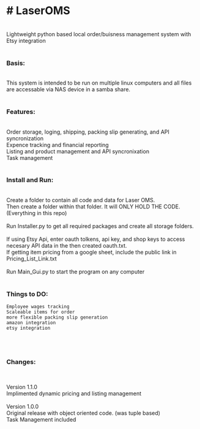 <h1># LaserOMS</h1><br>
Lightweight python based local order/buisness management system with Etsy integration<br>
<br>
<h3>Basis:</h3><br>
This system is intended to be run on multiple linux computers and all files are accessable via NAS device in a samba share.<br>
<br>
<h3>Features:</h3><br>
Order storage, loging, shipping, packing slip generating, and API syncronization<br>
Expence tracking and financial reporting<br>
Listing and product management and API syncronixation<br>
Task management<br>
<br>
<h3>Install and Run:</h3><br>
Create a folder to contain all code and data for Laser OMS. <br>
Then create a folder within that folder. It will ONLY HOLD THE CODE. (Everything in this repo)<br>
<br>
Run Installer.py to get all required packages and create all storage folders.<br>
<br>
If using Etsy Api, enter oauth tolkens, api key, and shop keys to access necesary API data in the then created oauth.txt. <br>
If getting item pricing from a google sheet, include the public link in Pricing_List_Link.txt<br>
<br>
Run Main_Gui.py to start the program on any computer<br>
<br>
<h3>Things to DO:</h3>

    Employee wages tracking 
    Scaleable items for order
    more flexible packing slip generation
    amazon integration
    etsy integration
<br>
<br>
<h3> Changes:</h3><br>

Version 1.1.0<br>
    Implimented dynamic pricing and listing management<br>
<br>
Version 1.0.0<br>
    Original release with object oriented code. (was tuple based)<br>
    Task Management included<br>